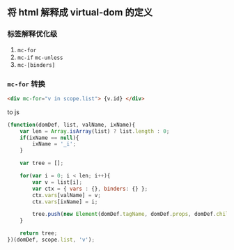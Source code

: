 将 html 解释成 virtual-dom 的定义
---------------------------------

### 标签解释优化级

1.	`mc-for`
2.	`mc-if` `mc-unless`
3.	`mc-[binders]`

### `mc-for` 转换

```html
<div mc-for="v in scope.list"> {v.id} </div>
```

to js

```js
(function(domDef, list, valName, ixName){
    var len = Array.isArray(list) ? list.length : 0;
    if(ixName == null){
        ixName = '_i';
    }

    var tree = [];

    for(var i = 0; i < len; i++){
        var v = list[i];
        var ctx = { vars : {}, binders: {} };
        ctx.vars[valName] = v;
        ctx.vars[ixName] = i;

        tree.push(new Element(domDef.tagName, domDef.props, domDef.children, ctx));
    }

    return tree;
})(domDef, scope.list, 'v');
```
